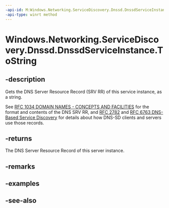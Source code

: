 ```yaml
---
-api-id: M:Windows.Networking.ServiceDiscovery.Dnssd.DnssdServiceInstance.ToString
-api-type: winrt method
---
```


<!-- Method syntax
public string ToString()
-->

# Windows.Networking.ServiceDiscovery.Dnssd.DnssdServiceInstance.ToString

## -description
Gets the DNS Server Resource Record (SRV RR) of this service instance, as a string.

See [RFC 1034 DOMAIN NAMES - CONCEPTS AND FACILITIES](https://www.ietf.org/rfc/rfc1034.txt) for the format and contents of the DNS SRV RR, and [RFC 2782](https://go.microsoft.com/fwlink/?LinkId=524158) and [RFC 6763 DNS-Based Service Discovery](https://datatracker.ietf.org/doc/html/rfc6763) for details about how DNS-SD clients and servers use those records.

## -returns
The DNS Server Resource Record of this server instance.

## -remarks

## -examples

## -see-also
